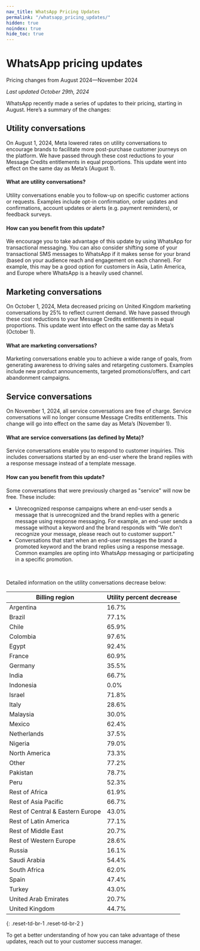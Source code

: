 ```yaml
---
nav_title: WhatsApp Pricing Updates
permalink: "/whatsapp_pricing_updates/"
hidden: true
noindex: true
hide_toc: true
---
```


# WhatsApp pricing updates

Pricing changes from August 2024—November 2024

*Last updated October 29th, 2024*

WhatsApp recently made a series of updates to their pricing, starting in August. Here’s a summary of the changes: 

## Utility conversations 

On August 1, 2024, Meta lowered rates on utility conversations to encourage brands to facilitate more post-purchase customer journeys on the platform. We have passed through these cost reductions to your Message Credits entitlements in equal proportions. This update went into effect on the same day as Meta’s (August 1). 

#### What are utility conversations? 

Utility conversations enable you to follow-up on specific customer actions or requests. Examples include opt-in confirmation, order updates and confirmations, account updates or alerts (e.g. payment reminders), or feedback surveys.

#### How can you benefit from this update? 

We encourage you to take advantage of this update by using WhatsApp for transactional messaging. You can also consider shifting some of your transactional SMS messages to WhatsApp if it makes sense for your brand (based on your audience reach and engagement on each channel). For example, this may be a good option for customers in Asia, Latin America, and Europe where WhatsApp is a heavily used channel. 

## Marketing conversations

On October 1, 2024, Meta decreased pricing on United Kingdom marketing conversations by 25% to reflect current demand. We have passed through these cost reductions to your Message Credits entitlements in equal proportions. This update went into effect on the same day as Meta’s (October 1).

#### What are marketing conversations? 

Marketing conversations enable you to achieve a wide range of goals, from generating awareness to driving sales and retargeting customers. Examples include new product announcements, targeted promotions/offers, and cart abandonment campaigns.

## Service conversations

On November 1, 2024, all service conversations are free of charge. Service conversations will no longer consume Message Credits entitlements. This change will go into effect on the same day as Meta’s (November 1).

#### What are service conversations (as defined by Meta)? 

Service conversations enable you to respond to customer inquiries. This includes conversations started by an end-user where the brand replies with a response message instead of a template message.

#### How can you benefit from this update? 

Some conversations that were previously charged as "service" will now be free. These include: 

- Unrecognized response campaigns where an end-user sends a message that is unrecognized and the brand replies with a generic message using response messaging. For example, an end-user sends a message without a keyword and the brand responds with “We don’t recognize your message, please reach out to customer support."
- Conversations that start when an end-user messages the brand a promoted keyword and the brand replies using a response message. Common examples are opting into WhatsApp messaging or participating in a specific promotion.

<br>

Detailed information on the utility conversations decrease below:

| Billing region                             | Utility percent decrease |
|--------------------------------------------|--------------------------|
| Argentina                                  | 16.7%                    |
| Brazil                                     | 77.1%                    |
| Chile                                      | 65.9%                    |
| Colombia                                   | 97.6%                    |
| Egypt                                      | 92.4%                    |
| France                                     | 60.9%                    |
| Germany                                    | 35.5%                    |
| India                                       | 66.7%                    |
| Indonesia                                  | 0.0%                     |
| Israel                                     | 71.8%                    |
| Italy                                      | 28.6%                    |
| Malaysia                                   | 30.0%                    |
| Mexico                                     | 62.4%                    |
| Netherlands                                | 37.5%                    |
| Nigeria                                    | 79.0%                    |
| North America                              | 73.3%                    |
| Other                                      | 77.2%                    |
| Pakistan                                   | 78.7%                    |
| Peru                                       | 52.3%                    |
| Rest of Africa                             | 61.9%                    |
| Rest of Asia Pacific                       | 66.7%                    |
| Rest of Central & Eastern Europe          | 43.0%                    |
| Rest of Latin America                      | 77.1%                    |
| Rest of Middle East                        | 20.7%                    |
| Rest of Western Europe                     | 28.6%                    |
| Russia                                     | 16.1%                    |
| Saudi Arabia                               | 54.4%                    |
| South Africa                               | 62.0%                    |
| Spain                                      | 47.4%                    |
| Turkey                                     | 43.0%                    |
| United Arab Emirates                       | 20.7%                    |
| United Kingdom                             | 44.7%                    |
{: .reset-td-br-1 .reset-td-br-2 }

To get a better understanding of how you can take advantage of these updates, reach out to your customer success manager. 